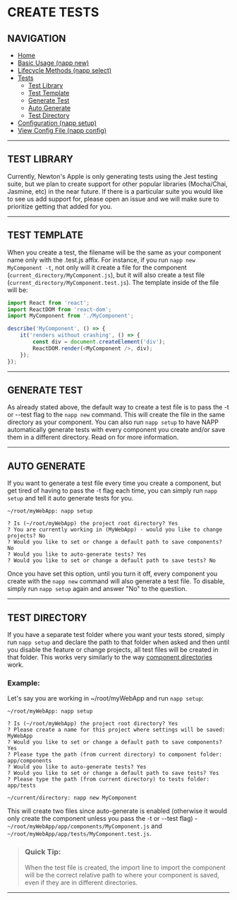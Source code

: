 # CREATE TESTS

## NAVIGATION

* [Home](../README.md)
* [Basic Usage (napp new)](./BASIC-USAGE.md)
* [Lifecycle Methods (napp select)](./LIFECYCLE-METHODS.md)
* [Tests](#create-tests)
  * [Test Library](#test-library)
  * [Test Template](#test-template)
  * [Generate Test](#generate-test)
  * [Auto Generate](#auto-generate)
  * [Test Directory](#test-directory)
* [Configuration (napp setup)](./CONFIGURATION.md)
* [View Config File (napp config)](./CONFIG.md)

---

## TEST LIBRARY

Currently, Newton's Apple is only generating tests using the Jest testing suite, but we plan to create support for other popular libraries (Mocha/Chai, Jasmine, etc) in the near future.  If there is a particular suite you would like to see us add support for, please open an issue and we will make sure to prioritize getting that added for you.

---

## TEST TEMPLATE

When you create a test, the filename will be the same as your component name only with the .test.js affix.  For instance, if you run `napp new MyComponent -t`, not only will it create a file for the component (`current_directory/MyComponent.js`), but it will also create a test file (`current_directory/MyComponent.test.js`).  The template inside of the file will be:

```javascript
import React from 'react';
import ReactDOM from 'react-dom';
import MyComponent from './MyComponent';

describe('MyComponent', () => {
    it('renders without crashing', () => {
        const div = document.createElement('div');
        ReactDOM.render(<MyComponent />, div);
    });
});
```

---

## GENERATE TEST

As already stated above, the default way to create a test file is to pass the -t or --test flag to the `napp new` command.  This will create the file in the same directory as your component.  You can also run `napp setup` to have NAPP automatically generate tests with every component you create and/or save them in a different directory.  Read on for more information.

---

## AUTO GENERATE

If you want to generate a test file every time you create a component, but get tired of having to pass the -t flag each time, you can simply run `napp setup` and tell it auto generate tests for you.

``` shell
~/root/myWebApp: napp setup

? Is (~/root/myWebApp) the project root directory? Yes
? You are currently working in (MyWebApp) - would you like to change projects? No
? Would you like to set or change a default path to save components? No
? Would you like to auto-generate tests? Yes
? Would you like to set or change a default path to save tests? No
```

Once you have set this option, until you turn it off, every component you create with the `napp new` command will also generate a test file.  To disable, simply run `napp setup` again and answer "No" to the question.

---

## TEST DIRECTORY

If you have a separate test folder where you want your tests stored, simply run `napp setup` and declare the path to that folder when asked and then until you disable the feature or change projects, all test files will be created in that folder.  This works very similarly to the way [component directories](./CONFIGURATION.md#component-directory) work.

### Example:

Let's say you are working in ~/root/myWebApp and run `napp setup`:

``` shell
~/root/myWebApp: napp setup

? Is (~/root/myWebApp) the project root directory? Yes
? Please create a name for this project where settings will be saved: MyWebApp
? Would you like to set or change a default path to save components? Yes
? Please type the path (from current directory) to component folder: app/components
? Would you like to auto-generate tests? Yes
? Would you like to set or change a default path to save tests? Yes
? Please type the path (from current directory) to tests folder: app/tests

~/current/directory: napp new MyComponent
```

This will create two files since auto-generate is enabled (otherwise it would only create the component unless you pass the -t or --test flag) - `~/root/myWebApp/app/components/MyComponent.js` and `~/root/myWebApp/app/tests/MyComponent.test.js`.

>### Quick Tip:
>When the test file is created, the import line to import the component will be the correct relative path to where your component is saved, even if they are in different directories.

---
